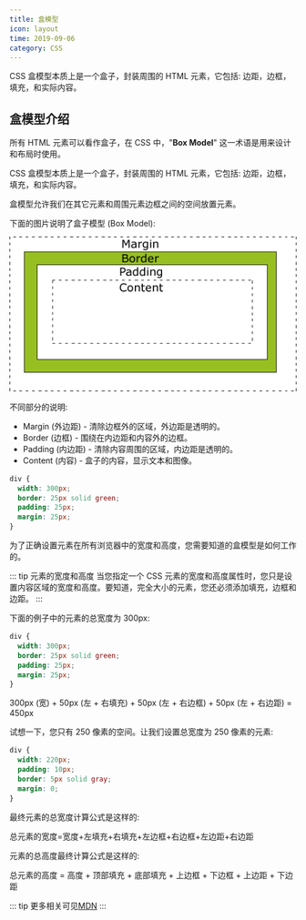 ```yaml
---
title: 盒模型
icon: layout
time: 2019-09-06
category: CSS
---
```


CSS 盒模型本质上是一个盒子，封装周围的 HTML 元素，它包括: 边距，边框，填充，和实际内容。

<!-- more -->

## 盒模型介绍

所有 HTML 元素可以看作盒子，在 CSS 中，"**Box Model**" 这一术语是用来设计和布局时使用。

CSS 盒模型本质上是一个盒子，封装周围的 HTML 元素，它包括: 边距，边框，填充，和实际内容。

盒模型允许我们在其它元素和周围元素边框之间的空间放置元素。

下面的图片说明了盒子模型 (Box Model):

![Box Model 示意图](./assets/box-model.gif)

不同部分的说明:

- Margin (外边距) - 清除边框外的区域，外边距是透明的。
- Border (边框) - 围绕在内边距和内容外的边框。
- Padding (内边距) - 清除内容周围的区域，内边距是透明的。
- Content (内容) - 盒子的内容，显示文本和图像。

```css
div {
  width: 300px;
  border: 25px solid green;
  padding: 25px;
  margin: 25px;
}
```

为了正确设置元素在所有浏览器中的宽度和高度，您需要知道的盒模型是如何工作的。

::: tip 元素的宽度和高度
当您指定一个 CSS 元素的宽度和高度属性时，您只是设置内容区域的宽度和高度。要知道，完全大小的元素，您还必须添加填充，边框和边距。
:::

下面的例子中的元素的总宽度为 300px:

```css
div {
  width: 300px;
  border: 25px solid green;
  padding: 25px;
  margin: 25px;
}
```

300px (宽) + 50px (左 + 右填充) + 50px (左 + 右边框) + 50px (左 + 右边距) = 450px

试想一下，您只有 250 像素的空间。让我们设置总宽度为 250 像素的元素:

```css
div {
  width: 220px;
  padding: 10px;
  border: 5px solid gray;
  margin: 0;
}
```

最终元素的总宽度计算公式是这样的:

总元素的宽度=宽度+左填充+右填充+左边框+右边框+左边距+右边距

元素的总高度最终计算公式是这样的:

总元素的高度 = 高度 + 顶部填充 + 底部填充 + 上边框 + 下边框 + 上边距 + 下边距

::: tip
更多相关可见[MDN](https://developer.mozilla.org/en-US/docs/Web/CSS/box_model)
:::
